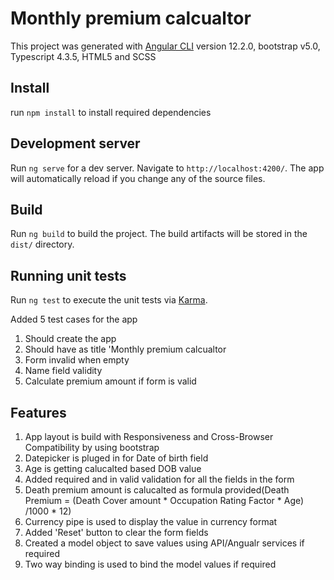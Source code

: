 # Monthly premium calcualtor

This project was generated with [Angular CLI](https://github.com/angular/angular-cli) version 12.2.0, bootstrap v5.0, Typescript 4.3.5, HTML5 and SCSS 

## Install
 run `npm install` to install required dependencies

## Development server

Run `ng serve` for a dev server. Navigate to `http://localhost:4200/`. The app will automatically reload if you change any of the source files.

## Build

Run `ng build` to build the project. The build artifacts will be stored in the `dist/` directory.

## Running unit tests

Run `ng test` to execute the unit tests via [Karma](https://karma-runner.github.io).

Added 5  test cases for the app
1. Should create the app
2. Should have as title 'Monthly premium calcualtor
3. Form invalid when empty
4. Name field validity
5. Calculate premium amount if form is valid

## Features

1. App layout is build with Responsiveness and Cross-Browser Compatibility by using bootstrap
2. Datepicker is pluged in for Date of birth field
3. Age is getting calucalted based DOB value
4. Added required and in valid validation for all the fields in the form
5. Death premium amount is calucalted as formula provided(Death Premium = (Death Cover amount * Occupation Rating Factor * Age) /1000 * 12)
6. Currency pipe is used to display the value in currency format
7. Added 'Reset' button to clear the form fields
9. Created a model object to save values using API/Angualr services if required
8. Two way binding is used to bind the model values if required



